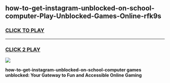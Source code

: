
## how-to-get-instagram-unblocked-on-school-computer-Play-Unblocked-Games-Online-rfk9s
<h3>
<a href="https://premium76.site?title=how-to-get-instagram-unblocked-on-school-computer&ref=25A">CLICK TO PLAY</a></h3>
<hr>

<h3>
<a href="https://premium76.site?title=how-to-get-instagram-unblocked-on-school-computer&ref=25A">CLICK 2 PLAY</a>
  
</h3>

<a href="https://premium76.site?title=how-to-get-instagram-unblocked-on-school-computer&ref=25A"><img src="https://clearcache.store/games.png"></a>


**how-to-get-instagram-unblocked-on-school-computer games unblocked: Your Gateway to Fun and Accessible Online Gaming**
